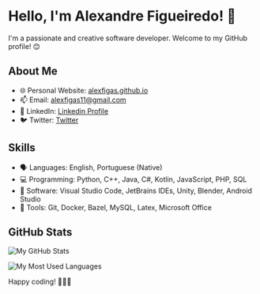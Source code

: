# Hello, I'm Alexandre Figueiredo! 👋

I'm a passionate and creative software developer. Welcome to my GitHub profile! 😊

## About Me

- 🌐 Personal Website: [alexfigas.github.io](https://alexfigas.github.io)
- 📫 Email: alexfigas11@gmail.com
- 📱 LinkedIn: [Linkedin Profile](https://www.linkedin.com/in/alexfigas/)
- 🐦 Twitter: [Twitter](https://twitter.com/AlexFigas)

## Skills

- 🗣️ Languages: English, Portuguese (Native)
- 💻 Programming: Python, C++, Java, C#, Kotlin, JavaScript, PHP, SQL
- 📱 Software: Visual Studio Code, JetBrains IDEs, Unity, Blender, Android Studio
- 🔧 Tools: Git, Docker, Bazel, MySQL, Latex, Microsoft Office

## GitHub Stats

![My GitHub Stats](https://github-readme-stats-lovat-zeta.vercel.app/api?username=AlexFigas&show_icons=true&theme=dark&include_all_commits=true&count_private=true)

![My Most Used Languages](https://github-readme-stats-lovat-zeta.vercel.app/api/top-langs/?username=AlexFigas&theme=dark)

Happy coding! 👩‍💻🚀
